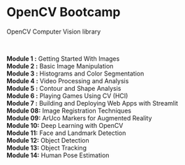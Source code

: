 # OpenCV  Bootcamp
OpenCV Computer Vision library

 <br/>

**Module 1 :** Getting Started With Images <br/>
**Module 2 :** Basic Image Manipulation <br/>
**Module 3 :** Histograms and Color Segmentation <br/>
**Module 4 :** Video Processing and Analysis <br/>
**Module 5 :** Contour and Shape Analysis <br/>
**Module 6 :** Playing Games Using CV (HCI) <br/>
**Module 7 :** Building and Deploying Web Apps with Streamlit <br/>
**Module 08:** Image Registration Techniques <br/>
**Module 09:** ArUco Markers for Augmented Reality <br/>
**Module 10:** Deep Learning with OpenCV <br/>
**Module 11:** Face and Landmark Detection <br/>
**Module 12:** Object Detection <br/>
**Module 13:** Object Tracking <br/>
**Module 14:** Human Pose Estimation
